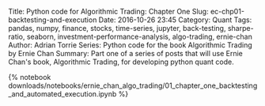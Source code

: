 Title: Python code for Algorithmic Trading: Chapter One
Slug: ec-chp01-backtesting-and-execution
Date: 2016-10-26 23:45
Category: Quant
Tags: pandas, numpy, finance, stocks, time-series, jupyter, back-testing, sharpe-ratio, seaborn, investment-performance-analysis, algo-trading, ernie-chan
Author: Adrian Torrie
Series: Python code for the book Algorithmic Trading by Ernie Chan
Summary: Part one of a series of posts that will use Ernie Chan's book, Algorithmic Trading, for developing python quant code.

{% notebook downloads/notebooks/ernie_chan_algo_trading/01_chapter_one_backtesting_and_automated_execution.ipynb %}
